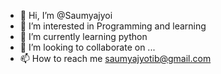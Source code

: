 - 👋 Hi, I’m @Saumyajyoi
- 👀 I’m interested in Programming and learning
- 🌱 I’m currently learning python
- 💞️ I’m looking to collaborate on ...
- 📫 How to reach me saumyajyotib@gmail.com

<!---
Saumyajyoi/Saumyajyoi is a ✨ special ✨ repository because its `README.md` (this file) appears on your GitHub profile.
You can click the Preview link to take a look at your changes.
--->
